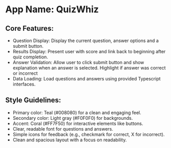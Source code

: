 # **App Name**: QuizWhiz

## Core Features:

- Question Display: Display the current question, answer options and a submit button.
- Results Display: Present user with score and link back to beginning after quiz completion.
- Answer Validation: Allow user to click submit button and show explanation when an answer is selected. Highlight if answer was correct or incorrect
- Data Loading: Load questions and answers using provided Typescript interfaces.

## Style Guidelines:

- Primary color: Teal (#008080) for a clean and engaging feel.
- Secondary color: Light gray (#F0F0F0) for backgrounds.
- Accent: Coral (#FF7F50) for interactive elements like buttons.
- Clear, readable font for questions and answers.
- Simple icons for feedback (e.g., checkmark for correct, X for incorrect).
- Clean and spacious layout with a focus on readability.